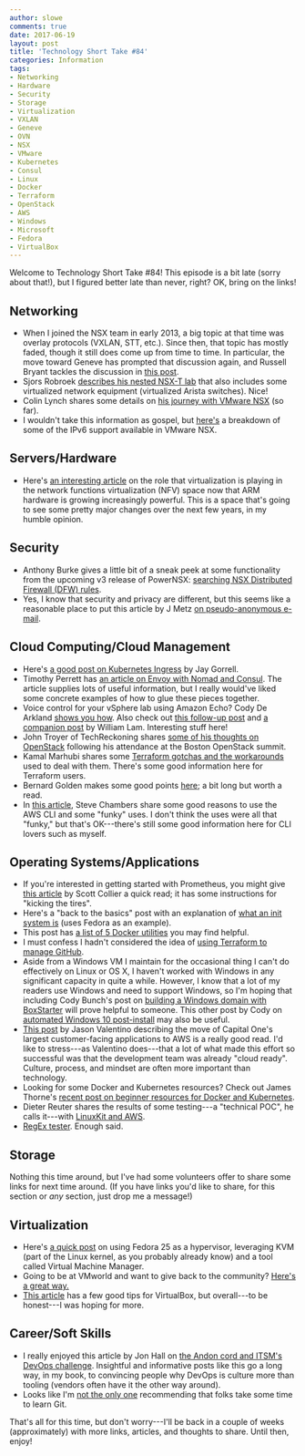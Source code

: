 ```yaml
---
author: slowe
comments: true
date: 2017-06-19
layout: post
title: 'Technology Short Take #84'
categories: Information
tags:
- Networking
- Hardware
- Security
- Storage
- Virtualization
- VXLAN
- Geneve
- OVN
- NSX
- VMware
- Kubernetes
- Consul
- Linux
- Docker
- Terraform
- OpenStack
- AWS
- Windows
- Microsoft
- Fedora
- VirtualBox
---
```


Welcome to Technology Short Take #84! This episode is a bit late (sorry about that!), but I figured better late than never, right? OK, bring on the links!

## Networking

* When I joined the NSX team in early 2013, a big topic at that time was overlay protocols (VXLAN, STT, etc.). Since then, that topic has mostly faded, though it still does come up from time to time. In particular, the move toward Geneve has prompted that discussion again, and Russell Bryant tackles the discussion in [this post][link-3].
* Sjors Robroek [describes his nested NSX-T lab][link-8] that also includes some virtualized network equipment (virtualized Arista switches). Nice!
* Colin Lynch shares some details on [his journey with VMware NSX][link-16] (so far).
* I wouldn't take this information as gospel, but [here's][link-29] a breakdown of some of the IPv6 support available in VMware NSX.

## Servers/Hardware

* Here's [an interesting article][link-14] on the role that virtualization is playing in the network functions virtualization (NFV) space now that ARM hardware is growing increasingly powerful. This is a space that's going to see some pretty major changes over the next few years, in my humble opinion.

## Security

* Anthony Burke gives a little bit of a sneak peek at some functionality from the upcoming v3 release of PowerNSX: [searching NSX Distributed Firewall (DFW) rules][link-21].
* Yes, I know that security and privacy are different, but this seems like a reasonable place to put this article by J Metz [on pseudo-anonymous e-mail][link-27].

## Cloud Computing/Cloud Management

* Here's [a good post on Kubernetes Ingress][link-4] by Jay Gorrell.
* Timothy Perrett has [an article on Envoy with Nomad and Consul][link-12]. The article supplies lots of useful information, but I really would've liked some concrete examples of how to glue these pieces together.
* Voice control for your vSphere lab using Amazon Echo? Cody De Arkland [shows you how][link-13]. Also check out [this follow-up post][link-17] and [a companion post][link-18] by William Lam. Interesting stuff here!
* John Troyer of TechReckoning shares [some of his thoughts on OpenStack][link-15] following his attendance at the Boston OpenStack summit.
* Kamal Marhubi shares some [Terraform gotchas and the workarounds][link-24] used to deal with them. There's some good information here for Terraform users.
* Bernard Golden makes some good points [here][link-26]; a bit long but worth a read.
* In [this article][link-30], Steve Chambers share some good reasons to use the AWS CLI and some "funky" uses. I don't think the uses were all that "funky," but that's OK---there's still some good information here for CLI lovers such as myself.

## Operating Systems/Applications

* If you're interested in getting started with Prometheus, you might give [this article][link-2] by Scott Collier a quick read; it has some instructions for "kicking the tires".
* Here's a "back to the basics" post with an explanation of [what an init system is][link-5] (uses Fedora as an example).
* This post has [a list of 5 Docker utilities][link-7] you may find helpful.
* I must confess I hadn't considered the idea of [using Terraform to manage GitHub][link-9].
* Aside from a Windows VM I maintain for the occasional thing I can't do effectively on Linux or OS X, I haven't worked with Windows in any significant capacity in quite a while. However, I know that a lot of my readers use Windows and need to support Windows, so I'm hoping that including Cody Bunch's post on [building a Windows domain with BoxStarter][link-10] will prove helpful to someone. This other post by Cody on [automated Windows 10 post-install][link-11] may also be useful.
* [This post][link-20] by Jason Valentino describing the move of Capital One's largest customer-facing applications to AWS is a really good read. I'd like to stress---as Valentino does---that a lot of what made this effort so successful was that the development team was already "cloud ready". Culture, process, and mindset are often more important than technology.
* Looking for some Docker and Kubernetes resources? Check out James Thorne's [recent post on beginner resources for Docker and Kubernetes][link-22].
* Dieter Reuter shares the results of some testing---a "technical POC", he calls it---with [LinuxKit and AWS][link-25].
* [RegEx tester][link-31]. Enough said.

## Storage

Nothing this time around, but I've had some volunteers offer to share some links for next time around. (If you have links you'd like to share, for this section or _any_ section, just drop me a message!)

## Virtualization

* Here's [a quick post][link-1] on using Fedora 25 as a hypervisor, leveraging KVM (part of the Linux kernel, as you probably already know) and a tool called Virtual Machine Manager.
* Going to be at VMworld and want to give back to the community? [Here's a great way.][link-23]
* [This article][link-28] has a few good tips for VirtualBox, but overall---to be honest---I was hoping for more.

## Career/Soft Skills

* I really enjoyed this article by Jon Hall on [the Andon cord and ITSM's DevOps challenge][link-6]. Insightful and informative posts like this go a long way, in my book, to convincing people why DevOps is culture more than tooling (vendors often have it the other way around).
* Looks like I'm [not the only one][link-19] recommending that folks take some time to learn Git.

That's all for this time, but don't worry---I'll be back in a couple of weeks (approximately) with more links, articles, and thoughts to share. Until then, enjoy!



[link-1]: https://strikerttd.wordpress.com/2017/05/31/configuring-fedora-25-as-a-hypervisor-using-virtual-machine-manager/
[link-2]: http://www.colliernotes.com/2017/06/kicking-tires-of-prometheus-using.html
[link-3]: https://blog.russellbryant.net/2017/05/30/ovn-geneve-vs-vxlan-does-it-matter/
[link-4]: https://medium.com/@cashisclay/kubernetes-ingress-82aa960f658e
[link-5]: https://fedoramagazine.org/what-is-an-init-system/
[link-6]: https://medium.com/@JonHall_/the-andon-cord-and-itsms-devops-challenge-78395393c56f
[link-7]: https://blog.xebialabs.com/2017/05/18/5-docker-utilities-you-should-know/
[link-8]: https://vxsan.com/building-a-nsx-t-nested-lab-2/
[link-9]: https://www.hashicorp.com/blog/managing-github-with-terraform/
[link-10]: http://blog.codybunch.com/2017/04/10/Building-a-Windows-Domain-with-PowerShell/
[link-11]: http://blog.codybunch.com/2017/03/27/Basic-Automated-Windows-10-post-install/
[link-12]: http://timperrett.com/2017/05/13/nomad-with-envoy-and-consul
[link-13]: https://www.thehumblelab.com/integrating-echo-vmware/
[link-14]: https://semiengineering.com/carriers-push-datacenter-style-virtualization/
[link-15]: https://medium.com/the-techreckoning-dispatch/its-turtles-all-the-way-down-for-openstack-5057ac07db20
[link-16]: https://ucsguru.com/2017/04/18/my-journey-with-vmware-nsx/
[link-17]: https://www.thehumblelab.com/gideon-clarityui-interface-into/
[link-18]: https://www.virtuallyghetto.com/2017/06/introducing-alexa-to-a-few-more-vmware-apis.html
[link-19]: http://blog.ipspace.net/2017/06/want-to-learn-something-new-learn-git.html
[link-20]: https://medium.com/capital-one-developers/moving-one-of-capital-ones-largest-customer-facing-apps-to-aws-668d797af6fc
[link-21]: http://networkinferno.net/searching-firewall-rules-with-powernsx
[link-22]: https://thornelabs.net/2017/06/13/beginning-to-understand-docker-and-kubernetes.html
[link-23]: https://blogs.vmware.com/vmtn/2017/06/call-content-vmworld-vmtn.html
[link-24]: https://heap.engineering/terraform-gotchas/
[link-25]: https://bee42.com/blog/linuxkit-with-initial-aws-support/
[link-26]: http://bernardgolden.com/2017/06/cloud-computing-hits-a-tipping-point/
[link-27]: https://jmetz.com/2017/04/protip-pseudo-anonymous-email/
[link-28]: https://hackernoon.com/virtualbox-are-you-getting-your-moneys-worth-4d7f98f3d7d2
[link-29]: https://www.vmbaggum.nl/2017/01/nsx-ipv6-support/
[link-30]: https://ukcloud.pro/5-fancy-reasons-and-7-funky-uses-for-the-aws-cli-288e0e688030
[link-31]: https://regex101.com/
